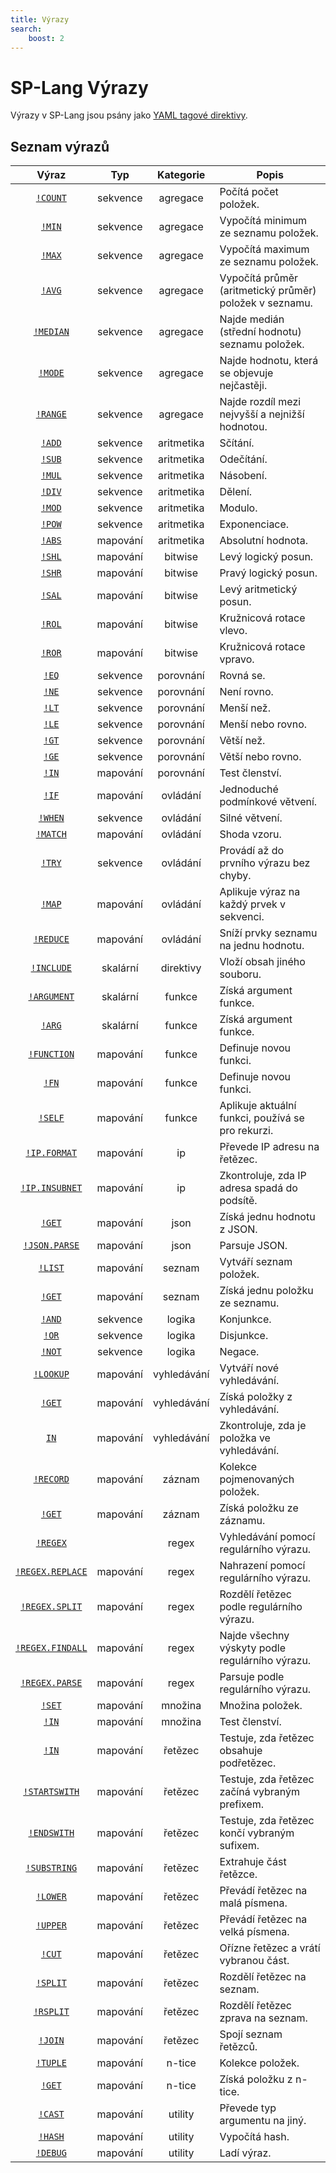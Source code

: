 ```yaml
---
title: Výrazy
search:
    boost: 2
---
```


# SP-Lang Výrazy

Výrazy v SP-Lang jsou psány jako [YAML tagové direktivy](https://yaml.org/spec/1.2.2/#682-tag-directives).

## Seznam výrazů

<!-- TODO: Přesunout to do samostatného, automaticky aktualizovaného souboru! -->

| Výraz | Typ | Kategorie | Popis |
| :---: | :---: | :---: | --- |
| [`!COUNT`](./aggregate.md#count) | sekvence | agregace | Počítá počet položek. |
| [`!MIN`](./aggregate.md#min) | sekvence | agregace | Vypočítá minimum ze seznamu položek. |
| [`!MAX`](./aggregate.md#max) | sekvence | agregace | Vypočítá maximum ze seznamu položek. |
| [`!AVG`](./aggregate.md#avg) | sekvence | agregace | Vypočítá průměr (aritmetický průměr) položek v seznamu. |
| [`!MEDIAN`](./aggregate.md#median) | sekvence | agregace | Najde medián (střední hodnotu) seznamu položek. |
| [`!MODE`](./aggregate.md#mode) | sekvence | agregace | Najde hodnotu, která se objevuje nejčastěji. |
| [`!RANGE`](./aggregate.md#range) | sekvence | agregace | Najde rozdíl mezi nejvyšší a nejnižší hodnotou. |
| [`!ADD`](./arithmetics.md#add) | sekvence | aritmetika | Sčítání. |
| [`!SUB`](./arithmetics.md#sub) | sekvence | aritmetika | Odečítání. |
| [`!MUL`](./arithmetics.md#mul) | sekvence | aritmetika | Násobení. |
| [`!DIV`](./arithmetics.md#div) | sekvence | aritmetika | Dělení. |
| [`!MOD`](./arithmetics.md#mod) | sekvence | aritmetika | Modulo. |
| [`!POW`](./arithmetics.md#pow) | sekvence | aritmetika | Exponenciace. |
| [`!ABS`](./arithmetics.md#abs) | mapování | aritmetika | Absolutní hodnota. |
| [`!SHL`](./bitwise.md#shl) | mapování | bitwise | Levý logický posun. |
| [`!SHR`](./bitwise.md#shr) | mapování | bitwise | Pravý logický posun. |
| [`!SAL`](./bitwise.md#sal) | mapování | bitwise | Levý aritmetický posun. |
| [`!ROL`](./bitwise.md#rol) | mapování | bitwise | Kružnicová rotace vlevo. |
| [`!ROR`](./bitwise.md#ror) | mapování | bitwise | Kružnicová rotace vpravo. |
| [`!EQ`](./comparisons.md#eq) | sekvence | porovnání | Rovná se. |
| [`!NE`](./comparisons.md#ne) | sekvence | porovnání | Není rovno. |
| [`!LT`](./comparisons.md#lt) | sekvence | porovnání | Menší než. |
| [`!LE`](./comparisons.md#le) | sekvence | porovnání | Menší nebo rovno. |
| [`!GT`](./comparisons.md#gt) | sekvence | porovnání | Větší než. |
| [`!GE`](./comparisons.md#ge) | sekvence | porovnání | Větší nebo rovno. |
| [`!IN`](./comparisons.md#in) | mapování | porovnání | Test členství. |
| [`!IF`](./control.md#if) | mapování | ovládání | Jednoduché podmínkové větvení. |
| [`!WHEN`](./control.md#when) | sekvence |  ovládání | Silné větvení. |
| [`!MATCH`](./control.md#match) | mapování | ovládání | Shoda vzoru. |
| [`!TRY`](./control.md#try) | sekvence | ovládání |  Provádí až do prvního výrazu bez chyby. |
| [`!MAP`](./control.md#map) | mapování | ovládání |  Aplikuje výraz na každý prvek v sekvenci. |
| [`!REDUCE`](./control.md#reduce) | mapování | ovládání |  Sníží prvky seznamu na jednu hodnotu. |
| [`!INCLUDE`](./directives.md#include) | skalární | direktivy | Vloží obsah jiného souboru. |
| [`!ARGUMENT`](./function.md#argument-arg) | skalární | funkce | Získá argument funkce. |
| [`!ARG`](./function.md#argument-arg) | skalární | funkce | Získá argument funkce. |
| [`!FUNCTION`](./function.md#function-fn) | mapování | funkce | Definuje novou funkci. |
| [`!FN`](./function.md#function-fn) | mapování | funkce | Definuje novou funkci. |
| [`!SELF`](./function.md#self) | mapování | funkce | Aplikuje aktuální funkci, používá se pro rekurzi. |
| [`!IP.FORMAT`](./ip.md#ipformat) | mapování | ip | Převede IP adresu na řetězec. |
| [`!IP.INSUBNET`](./ip.md#ipinsubnet) | mapování | ip | Zkontroluje, zda IP adresa spadá do podsítě. |
| [`!GET`](./json.md#get) | mapování | json | Získá jednu hodnotu z JSON. |
| [`!JSON.PARSE`](./json.md#jsonparse) | mapování | json | Parsuje JSON. |
| [`!LIST`](./list.md#list) | mapování | seznam |  Vytváří seznam položek. |
| [`!GET`](./list.md#get) | mapování | seznam | Získá jednu položku ze seznamu. |
| [`!AND`](./logic.md#and) | sekvence | logika |  Konjunkce. |
| [`!OR`](./logic.md#or) | sekvence | logika | Disjunkce. |
| [`!NOT`](./logic.md#not) | sekvence | logika | Negace. |
| [`!LOOKUP`](./lookup.md#lookup) | mapování | vyhledávání | Vytváří nové vyhledávání. |
| [`!GET`](./lookup.md#get) | mapování | vyhledávání | Získá položky z vyhledávání. |
| [`IN`](./lookup.md#in) | mapování | vyhledávání | Zkontroluje, zda je položka ve vyhledávání. |
| [`!RECORD`](./record.md#record) | mapování | záznam |  Kolekce pojmenovaných položek. |
| [`!GET`](./record.md#get) | mapování | záznam |  Získá položku ze záznamu. |
| [`!REGEX`](./regex.md#regex) | | regex | Vyhledávání pomocí regulárního výrazu. |
| [`!REGEX.REPLACE`](./regex.md#regexreplace) | mapování | regex | Nahrazení pomocí regulárního výrazu. |
| [`!REGEX.SPLIT`](./regex.md#regexsplit) | mapování | regex | Rozdělí řetězec podle regulárního výrazu. |
| [`!REGEX.FINDALL`](./regex.md#regexfindall) | mapování | regex | Najde všechny výskyty podle regulárního výrazu. |
| [`!REGEX.PARSE`](./regex.md#regexparse) | mapování | regex | Parsuje podle regulárního výrazu. |
| [`!SET`](./set.md#set) | mapování | množina | Množina položek. |
| [`!IN`](./set.md#in) | mapování| množina | Test členství. |
| [`!IN`](./string.md#in) | mapování | řetězec | Testuje, zda řetězec obsahuje podřetězec. |
| [`!STARTSWITH`](./string.md#startswith) | mapování | řetězec | Testuje, zda řetězec začíná vybraným prefixem. |
| [`!ENDSWITH`](./string.md#endswith) | mapování | řetězec | Testuje, zda řetězec končí vybraným sufixem. |
| [`!SUBSTRING`](./string.md#substring) | mapování | řetězec | Extrahuje část řetězce. |
| [`!LOWER`](./string.md#lower) | mapování | řetězec | Převádí řetězec na malá písmena. |
| [`!UPPER`](./string.md#upper) | mapování | řetězec | Převádí řetězec na velká písmena. |
| [`!CUT`](./string.md#cut) | mapování | řetězec | Ořízne řetězec a vrátí vybranou část. |
| [`!SPLIT`](./string.md#split) | mapování | řetězec | Rozdělí řetězec na seznam. |
| [`!RSPLIT`](./string.md#rsplit) | mapování | řetězec | Rozdělí řetězec zprava na seznam. |
| [`!JOIN`](./string.md#join) | mapování | řetězec | Spojí seznam řetězců. |
| [`!TUPLE`](./tuple.md#tuple) | mapování | n-tice |  Kolekce položek. |
| [`!GET`](./tuple.md#get) | mapování | n-tice |  Získá položku z n-tice. |
| [`!CAST`](./utility.md#cast) | mapování | utility | Převede typ argumentu na jiný. |
| [`!HASH`](./utility.md#hash) | mapování | utility | Vypočítá hash. |
| [`!DEBUG`](./utility.md#debug) | mapování | utility | Ladí výraz. |